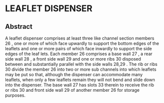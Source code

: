 # LEAFLET DISPENSER

## Abstract
A leaflet dispenser comprises at least three like channel section members 26 , one or more of which face upwardly to support the bottom edges of the leaflets and one or more pairs of which face inwardly to support the side edges of the leaf lets. Each member 26 comprises a base wall 27 , a rear side wall 28 , a front side wall 29 and one or more ribs 30 disposed between and substantially parallel with the side walls 28,29 . The rib or ribs 30 divide the member 26 into two or more sub channels into which leaflets may be put so that, although the dispenser can accommodate many leaflets, when only a few leaflets remain they will not bend and slide down into the dispenser. The base wall 27 has slots 33 therein to receive the rib or ribs 30 and front side wall 29 of another member 26 for storage purposes.